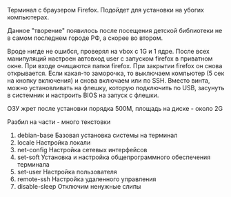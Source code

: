 Терминал с браузером Firefox. Подойдет для установки на убогих компьютерах.

Данное "творение"  появилось после посещения детской библиотеки не в самом последнем городе РФ, а скорее во втором.

Вроде нигде не ошибся, проверял на vbox с 1G и 1 ядре.
После всех манипуляций настроен автовход user с запуском firefox в приватном окне.
При входе очищаются папки firefox.
При закрытии firefox он снова открывается.
Если какая-то заморочка, то выключаем компьютер (5 сек на кнопку включения) и снова включаем или по SSH.
Вместо винта, можно установливать на флешку, которую подключить по USB, засунуть в системник и настроить BIOS на запуск с флешки.

ОЗУ жрет после установки порядка 500М, площадь на диске - около 2G

Разбил на части - много текстовки

1. debian-base Базовая установка системы на терминал
2. locale Настройка локали
3. net-config Настройка сетевых интерфейсов
4. set-soft Установка и настройка общепрограммного обеспечения терминала
5. set-user Настройка пользователя
6. remote-ssh Настройка удаленного управления
7. disable-sleep Отключим ненужные слипы

